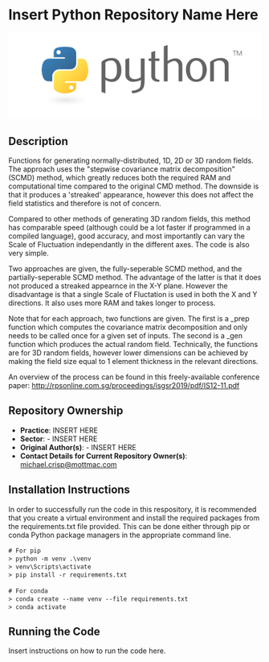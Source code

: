 # Insert Python Repository Name Here

![Python Logo](./python_logo.png)
## Description
Functions for generating normally-distributed, 1D, 2D or 3D random fields. The approach uses the "stepwise covariance matrix decomposition" (SCMD) method, which greatly reduces both the required RAM and computational time compared to the original CMD method. The downside is that it produces a 'streaked' appearance, however this does not affect the field statistics and therefore is not of concern. 

Compared to other methods of generating 3D random fields, this method has comparable speed (although could be a lot faster if programmed in a compiled language), good accuracy, and most importantly can vary the Scale of Fluctuation independantly in the different axes. The code is also very simple.

Two approaches are given, the fully-seperable SCMD method, and the partially-seperable SCMD method. The advantage of the latter is that it does not produced a streaked appearnce in the X-Y plane. However the disadvantage is that a single Scale of Fluctation is used in both the X and Y directions. It also uses more RAM and takes longer to process.

Note that for each approach, two functions are given. The first is a _prep function which computes the covariance matrix decomposition and only needs to be called once for a given set of inputs. The second is a _gen function which produces the actual random field.
Technically, the functions are for 3D random fields, however lower dimensions can be achieved by making the field size equal to 1 element thickness in the relevant directions.

An overview of the process can be found in this freely-available conference paper:
http://rpsonline.com.sg/proceedings/isgsr2019/pdf/IS12-11.pdf

## Repository Ownership
* **Practice**: INSERT HERE
* **Sector**: - INSERT HERE
* **Original Author(s)**: - INSERT HERE
* **Contact Details for Current Repository Owner(s)**: michael.crisp@mottmac.com
## Installation Instructions
In order to successfully run the code in this respository, it is recommended that you create a virtual environment and install the required packages from the requirements.txt file provided. This can be done either through pip or conda Python package managers in the appropriate command line.

```
# For pip
> python -m venv .\venv
> venv\Scripts\activate
> pip install -r requirements.txt

# For conda
> conda create --name venv --file requirements.txt
> conda activate
```

## Running the Code
Insert instructions on how to run the code here.

```

```
